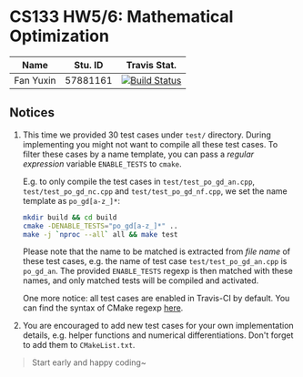 # CS133 HW5/6: Mathematical Optimization

Name | Stu. ID | Travis Stat.
-----|---------|-------------
Fan Yuxin | 57881161 | [![Build Status](https://travis-ci.com/sht-cs133/hw5-6-mathematical-optimization-YuXinFan.svg?token=appyqywAiysphxXppp9y&branch=master)](https://travis-ci.com/sht-cs133/hw5-6-mathematical-optimization-YuXinFan)

## Notices

1. This time we provided 30 test cases under `test/` directory. During implementing
   you might not want to compile all these test cases. To filter these cases by
   a name template, you can pass a *regular expression* variable `ENABLE_TESTS` to `cmake`.
   
   E.g. to only compile the test cases in `test/test_po_gd_an.cpp`,
   `test/test_po_gd_nc.cpp` and `test/test_po_gd_nf.cpp`, we set the name template
   as `po_gd[a-z_]*`:
   ```bash
   mkdir build && cd build
   cmake -DENABLE_TESTS="po_gd[a-z_]*" ..
   make -j `nproc --all` all && make test
   ```
   
   Please note that the name to be matched is extracted from *file name* of these test cases,
   e.g. the name of test case `test/test_po_gd_an.cpp` is `po_gd_an`. The provided
   `ENABLE_TESTS` regexp is then matched with these names, and only matched tests
   will be compiled and activated.
   
   One more notice: all test cases are enabled in Travis-CI by default. You can
   find the syntax of CMake regexp [here](https://cmake.org/cmake/help/latest/command/string.html#regex-specification).
2. You are encouraged to add new test cases for your own implementation details,
   e.g. helper functions and numerical differentiations. Don't forget to add them
   to `CMakeList.txt`.

> Start early and happy coding~
